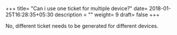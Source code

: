 +++
title= "Can i use one ticket for multiple device?"
date= 2018-01-25T16:28:35+05:30
description = ""
weight= 9
draft= false
+++

No, different ticket needs to be generated for different devices. 

